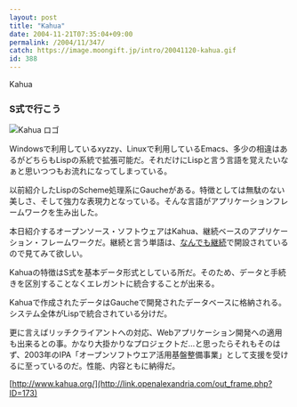 ```yaml
---
layout: post
title: "Kahua"
date: 2004-11-21T07:35:04+09:00
permalink: /2004/11/347/
catch: https://image.moongift.jp/intro/20041120-kahua.gif
id: 388
---
```

Kahua  
<!--more-->

### S式で行こう
  

![Kahua ロゴ](https://image.moongift.jp/intro/20041120-kahua.gif "Kahua ロゴ")

  

Windowsで利用しているxyzzy、Linuxで利用しているEmacs、多少の相違はあるがどちらもLispの系統で拡張可能だ。それだけにLispと言う言語を覚えたいなぁと思いつつもお流れになってしまっている。

  

以前紹介したLispのScheme処理系にGaucheがある。特徴としては無駄のない美しさ、そして強力な表現力となっている。そんな言語がアプリケーションフレームワークを生み出した。

  

本日紹介するオープンソース・ソフトウェアはKahua、継続ベースのアプリケーション・フレームワークだ。継続と言う単語は、[なんでも継続](http://www.shiro.dreamhost.com/scheme/docs/cont-j.html)で開設されているので見てみて欲しい。

  

Kahuaの特徴はS式を基本データ形式としている所だ。そのため、データと手続きを区別することなくエレガントに統合することが出来る。

  

Kahuaで作成されたデータはGaucheで開発されたデータベースに格納される。システム全体がLispで統合されている分けだ。

  

更に言えばリッチクライアントへの対応、Webアプリケーション開発への適用も出来るとの事。かなり大掛かりなプロジェクトだ…と思ったらそれもそのはず、2003年のIPA「オープンソフトウエア活用基盤整備事業」として支援を受けるに至っているのだ。性能、内容ともに納得だ。

  

[http://www.kahua.org/](http://link.openalexandria.com/out_frame.php?ID=173)

